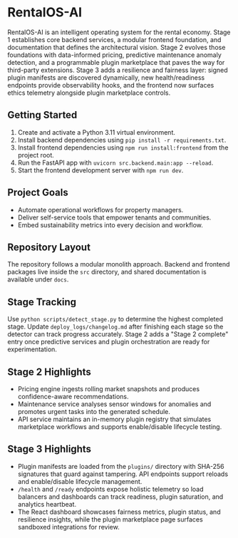 # RentalOS-AI

RentalOS-AI is an intelligent operating system for the rental economy. Stage 1 establishes
core backend services, a modular frontend foundation, and documentation that defines the architectural vision.
Stage 2 evolves those foundations with data-informed pricing, predictive maintenance anomaly
detection, and a programmable plugin marketplace that paves the way for third-party
extensions. Stage 3 adds a resilience and fairness layer: signed plugin manifests are
discovered dynamically, new health/readiness endpoints provide observability hooks, and the
frontend now surfaces ethics telemetry alongside plugin marketplace controls.

## Getting Started

1. Create and activate a Python 3.11 virtual environment.
2. Install backend dependencies using `pip install -r requirements.txt`.
3. Install frontend dependencies using `npm run install:frontend` from the project root.
4. Run the FastAPI app with `uvicorn src.backend.main:app --reload`.
5. Start the frontend development server with `npm run dev`.

## Project Goals

- Automate operational workflows for property managers.
- Deliver self-service tools that empower tenants and communities.
- Embed sustainability metrics into every decision and workflow.

## Repository Layout

The repository follows a modular monolith approach. Backend and frontend packages live inside the `src`
directory, and shared documentation is available under `docs`.

## Stage Tracking

Use `python scripts/detect_stage.py` to determine the highest completed stage. Update `deploy_logs/changelog.md`
after finishing each stage so the detector can track progress accurately. Stage 2 adds a
"Stage 2 complete" entry once predictive services and plugin orchestration are ready for
experimentation.

## Stage 2 Highlights

- Pricing engine ingests rolling market snapshots and produces confidence-aware
  recommendations.
- Maintenance service analyses sensor windows for anomalies and promotes urgent tasks
  into the generated schedule.
- API service maintains an in-memory plugin registry that simulates marketplace workflows
  and supports enable/disable lifecycle testing.

## Stage 3 Highlights

- Plugin manifests are loaded from the `plugins/` directory with SHA-256 signatures that
  guard against tampering. API endpoints support reloads and enable/disable lifecycle
  management.
- `/health` and `/ready` endpoints expose holistic telemetry so load balancers and
  dashboards can track readiness, plugin saturation, and analytics heartbeat.
- The React dashboard showcases fairness metrics, plugin status, and resilience insights,
  while the plugin marketplace page surfaces sandboxed integrations for review.
